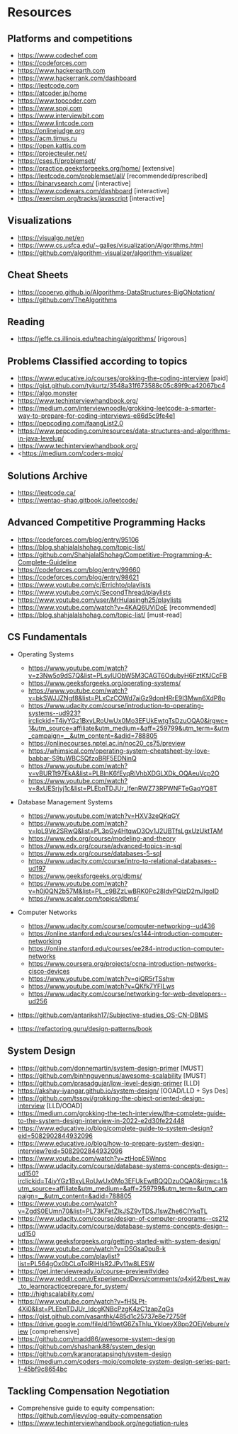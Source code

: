 # Resources

## Platforms and competitions

- <https://www.codechef.com>
- <https://codeforces.com>
- <https://www.hackerearth.com>
- <https://www.hackerrank.com/dashboard>
- <https://leetcode.com>
- <https://atcoder.jp/home>
- <https://www.topcoder.com>
- <https://www.spoj.com>
- <https://www.interviewbit.com>
- <https://www.lintcode.com>
- <https://onlinejudge.org>
- <https://acm.timus.ru>
- <https://open.kattis.com>
- <https://projecteuler.net/>
- <https://cses.fi/problemset/>
- <https://practice.geeksforgeeks.org/home/>  [extensive]
- <https://leetcode.com/problemset/all/>     [recommended/prescribed]
- <https://binarysearch.com/> [interactive]
- <https://www.codewars.com/dashboard> [interactive]
- <https://exercism.org/tracks/javascript> [interactive]

## Visualizations

- <https://visualgo.net/en>
- <https://www.cs.usfca.edu/~galles/visualization/Algorithms.html>
- <https://github.com/algorithm-visualizer/algorithm-visualizer>

## Cheat Sheets

- <https://cooervo.github.io/Algorithms-DataStructures-BigONotation/>
- <https://github.com/TheAlgorithms>

## Reading

- <https://jeffe.cs.illinois.edu/teaching/algorithms/> [rigorous]

## Problems Classified according to topics

- <https://www.educative.io/courses/grokking-the-coding-interview> [paid]
- <https://gist.github.com/tykurtz/3548a31f673588c05c89f9ca42067bc4>
- <https://algo.monster>
- <https://www.techinterviewhandbook.org/>
- <https://medium.com/interviewnoodle/grokking-leetcode-a-smarter-way-to-prepare-for-coding-interviews-e86d5c9fe4e1>
- <https://pepcoding.com/faangList2.0>
- <https://www.pepcoding.com/resources/data-structures-and-algorithms-in-java-levelup/>
- <https://www.techinterviewhandbook.org/>
- <<https://medium.com/coders-mojo/>

## Solutions Archive

- <https://leetcode.ca/>
- <https://wentao-shao.gitbook.io/leetcode/>

## Advanced Competitive Programming Hacks

- <https://codeforces.com/blog/entry/95106>
- <https://blog.shahjalalshohag.com/topic-list/>
- <https://github.com/ShahjalalShohag/Competitive-Programming-A-Complete-Guideline>
- <https://codeforces.com/blog/entry/99660>
- <https://codeforces.com/blog/entry/98621>
- <https://www.youtube.com/c/Errichto/playlists>
- <https://www.youtube.com/c/SecondThread/playlists>
- <https://www.youtube.com/user/MrHulasingh25/playlists>
- <https://www.youtube.com/watch?v=4KAQ6UViDoE> [recommended]
- <https://blog.shahjalalshohag.com/topic-list/> [must-read]

## CS Fundamentals

- Operating Systems
    - <https://www.youtube.com/watch?v=z3Nw5o9dS7Q&list=PLsylUObW5M3CAGT6OdubyH6FztKfJCcFB>
    - <https://www.geeksforgeeks.org/operating-systems/>
    - <https://www.youtube.com/watch?v=bkSWJJZNgf8&list=PLxCzCOWd7aiGz9donHRrE9I3Mwn6XdP8p>
    - <https://www.udacity.com/course/introduction-to-operating-systems--ud923?irclickid=T4iyYGz1BxyLRoUwUx0Mo3EFUkEwtgTsDzuOQA0&irgwc=1&utm_source=affiliate&utm_medium=&aff=259799&utm_term=&utm_campaign=__&utm_content=&adid=788805>
    - <https://onlinecourses.nptel.ac.in/noc20_cs75/preview>
    - <https://whimsical.com/operating-system-cheatsheet-by-love-babbar-S9tuWBCSQfzoBRF5EDNinQ>
    - <https://www.youtube.com/watch?v=vBURTt97EkA&list=PLBlnK6fEyqRiVhbXDGLXDk_OQAeuVcp2O>
    - <https://www.youtube.com/watch?v=8xUESrjyj1c&list=PLEbnTDJUr_IfenRWZ73RPWNFTeGaqYQ8T>

- Database Management Systems
    - <https://www.youtube.com/watch?v=HXV3zeQKqGY>
    - <https://www.youtube.com/watch?v=IoL9Ve2SRwQ&list=PL3pGy4HtqwD3Ov1J2UBTfsLgxUzUktTAM>
    - <https://www.edx.org/course/modeling-and-theory>
    - <https://www.edx.org/course/advanced-topics-in-sql>
    - <https://www.edx.org/course/databases-5-sql>
    - <https://www.udacity.com/course/intro-to-relational-databases--ud197>
    - <https://www.geeksforgeeks.org/dbms/>
    - <https://www.youtube.com/watch?v=h0j0QN2b57M&list=PL_c9BZzLwBRK0Pc28IdvPQizD2mJlgoID>
    - <https://www.scaler.com/topics/dbms/>

- Computer Networks
    - <https://www.udacity.com/course/computer-networking--ud436>
    - <https://online.stanford.edu/courses/cs144-introduction-computer-networking>
    - <https://online.stanford.edu/courses/ee284-introduction-computer-networks>
    - <https://www.coursera.org/projects/ccna-introduction-networks-cisco-devices>
    - <https://www.youtube.com/watch?v=qiQR5rTSshw>
    - <https://www.youtube.com/watch?v=QKfk7YFILws>
    - <https://www.udacity.com/course/networking-for-web-developers--ud256>

- <https://github.com/antariksh17/Subjective-studies_OS-CN-DBMS>
- <https://refactoring.guru/design-patterns/book>

## System Design

- <https://github.com/donnemartin/system-design-primer> [MUST]
- <https://github.com/binhnguyennus/awesome-scalability> [MUST]
- <https://github.com/prasadgujar/low-level-design-primer> [LLD]
- <https://akshay-iyangar.github.io/system-design/> [OOAD/LLD + Sys Des]
- <https://github.com/tssovi/grokking-the-object-oriented-design-interview> [LLD/OOAD]
- <https://medium.com/grokking-the-tech-interview/the-complete-guide-to-the-system-design-interview-in-2022-e2d30fe22448>
- <https://www.educative.io/blog/complete-guide-to-system-design?eid=5082902844932096>
- <https://www.educative.io/blog/how-to-prepare-system-design-interview?eid=5082902844932096>
- <https://www.youtube.com/watch?v=ztHopE5Wnpc>
- <https://www.udacity.com/course/database-systems-concepts-design--ud150?irclickid=T4iyYGz1BxyLRoUwUx0Mo3EFUkEwtBQQDzuOQA0&irgwc=1&utm_source=affiliate&utm_medium=&aff=259799&utm_term=&utm_campaign=__&utm_content=&adid=788805>
- <https://www.youtube.com/watch?v=ZgdS0EUmn70&list=PL73KFetZlkJSZ9vTDSJ1swZhe6CIYkqTL>
- <https://www.udacity.com/course/design-of-computer-programs--cs212>
- <https://www.udacity.com/course/database-systems-concepts-design--ud150>
- <https://www.geeksforgeeks.org/getting-started-with-system-design/>
- <https://www.youtube.com/watch?v=DSGsa0pu8-k>
- <https://www.youtube.com/playlist?list=PL564gOx0bCLqTolRIHIsR2JPv11w8LESW>
- <https://get.interviewready.io/course-preview#video>
- <https://www.reddit.com/r/ExperiencedDevs/comments/q4xj42/best_way_to_learnpracticeprepare_for_system/>
- <http://highscalability.com/>
- <https://www.youtube.com/watch?v=fH5LPt-4Xi0&list=PLEbnTDJUr_IdcgKNBcPzgK4zC1zapZqGs>
- <https://gist.github.com/vasanthk/485d1c25737e8e72759f>
- <https://drive.google.com/file/d/16wtG6ZsThlu_YkloeyX8pp2OEjVebure/view> [comprehensive]
- <https://github.com/madd86/awesome-system-design>
- <https://github.com/shashank88/system_design>
- <https://github.com/karanpratapsingh/system-design>
- <https://medium.com/coders-mojo/complete-system-design-series-part-1-45bf9c8654bc>

## Tackling Compensation Negotiation

- Comprehensive guide to equity compensation: <https://github.com/jlevy/og-equity-compensation>
- <https://www.techinterviewhandbook.org/negotiation-rules>
